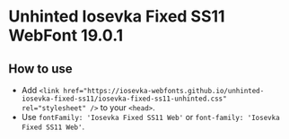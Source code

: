# Unhinted Iosevka Fixed SS11 WebFont 19.0.1

## How to use

- Add `<link href="https://iosevka-webfonts.github.io/unhinted-iosevka-fixed-ss11/iosevka-fixed-ss11-unhinted.css" rel="stylesheet" />` to your `<head>`.
- Use `fontFamily: 'Iosevka Fixed SS11 Web'` or `font-family: 'Iosevka Fixed SS11 Web'`.
